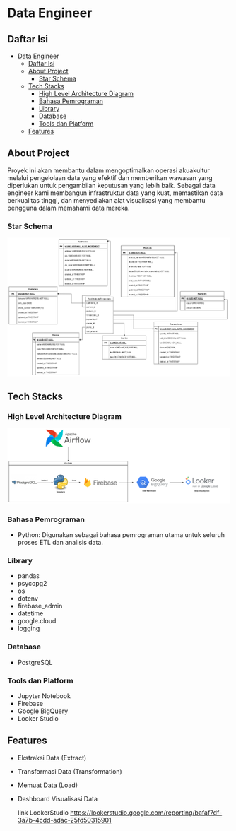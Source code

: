 
# Data Engineer 
<!-- Daftar Isi -->
## Daftar Isi
- [Data Engineer](#data-engineer)
  - [Daftar Isi](#daftar-isi)
  - [About Project](#about-project)
    - [Star Schema](#star-schema)
  - [Tech Stacks](#tech-stacks)
    - [High Level Architecture Diagram](#High-level-architecture-diagram)
    - [Bahasa Pemrograman](#bahasa-pemrograman)
    - [Library](#library)
    - [Database](#database)
    - [Tools dan Platform](#tools-dan-platform)
  - [Features](#features)

## About Project
Proyek ini akan membantu dalam mengoptimalkan operasi akuakultur melalui pengelolaan data yang efektif dan memberikan wawasan yang diperlukan untuk pengambilan keputusan yang lebih baik. Sebagai data engineer kami membangun infrastruktur data yang kuat, memastikan data berkualitas tinggi, dan menyediakan alat visualisasi yang membantu pengguna dalam memahami data mereka.

### Star Schema
![alt text](<star skema.png>)
## Tech Stacks

### High Level Architecture Diagram
![alt text](<HLA Diagram.png>)

### Bahasa Pemrograman
- Python: Digunakan sebagai bahasa pemrograman utama untuk seluruh proses ETL dan analisis data.

### Library
- pandas
- psycopg2
- os
- dotenv 
- firebase_admin
- datetime 
- google.cloud
- logging

### Database
- PostgreSQL

### Tools dan Platform
- Jupyter Notebook
- Firebase
- Google BigQuery
- Looker Studio

## Features
- Ekstraksi Data (Extract)
- Transformasi Data (Transformation)
- Memuat Data (Load)
- Dashboard Visualisasi Data 
  
  link LookerStudio
  https://lookerstudio.google.com/reporting/bafaf7df-3a7b-4cdd-adac-25fd50315901
  